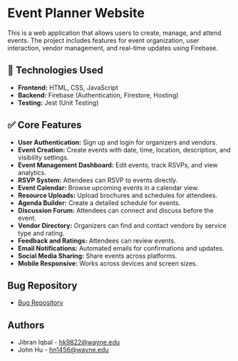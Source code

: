 # Event Planner Website

This is a web application that allows users to create, manage, and attend events. The project includes features for event organization, user interaction, vendor management, and real-time updates using Firebase.

## 🔧 Technologies Used

- **Frontend:** HTML, CSS, JavaScript  
- **Backend:** Firebase (Authentication, Firestore, Hosting)  
- **Testing:** Jest (Unit Testing)

## ✅ Core Features

- **User Authentication:** Sign up and login for organizers and vendors.
- **Event Creation:** Create events with date, time, location, description, and visibility settings.
- **Event Management Dashboard:** Edit events, track RSVPs, and view analytics.
- **RSVP System:** Attendees can RSVP to events directly.
- **Event Calendar:** Browse upcoming events in a calendar view.
- **Resource Uploads:** Upload brochures and schedules for attendees.
- **Agenda Builder:** Create a detailed schedule for events.
- **Discussion Forum:** Attendees can connect and discuss before the event.
- **Vendor Directory:** Organizers can find and contact vendors by service type and rating.
- **Feedback and Ratings:** Attendees can review events.
- **Email Notifications:** Automated emails for confirmations and updates.
- **Social Media Sharing:** Share events across platforms.
- **Mobile Responsive:** Works across devices and screen sizes.

## Bug Repository

- [Bug Repository](https://github.com/scalenetoast/Event-Planner-Bugs/issues)

## Authors

- Jibran Iqbal - hk9822@wayne.edu
- John Hu - hn1456@wayne.edu

